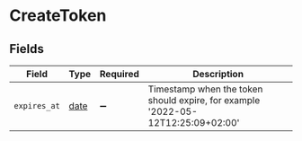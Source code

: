 # CreateToken


## Fields

| Field                                                                           | Type                                                                            | Required                                                                        | Description                                                                     |
| ------------------------------------------------------------------------------- | ------------------------------------------------------------------------------- | ------------------------------------------------------------------------------- | ------------------------------------------------------------------------------- |
| `expires_at`                                                                    | [date](https://docs.python.org/3/library/datetime.html#date-objects)            | :heavy_minus_sign:                                                              | Timestamp when the token should expire, for example '2022-05-12T12:25:09+02:00' |